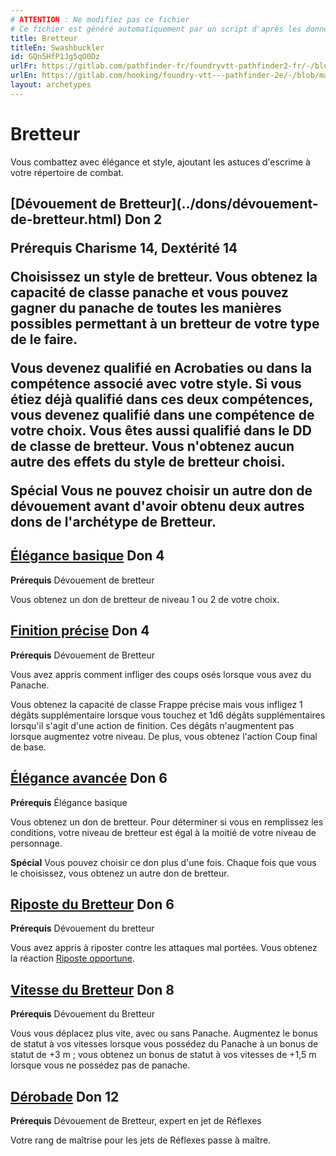 ```yaml
---
# ATTENTION : Ne modifiez pas ce fichier
# Ce fichier est généré automatiquement par un script d'après les données du module Foundry VTT officiel et de sa traduction
title: Bretteur
titleEn: Swashbuckler
id: GQn5HfP1Jg5qO0Dz
urlFr: https://gitlab.com/pathfinder-fr/foundryvtt-pathfinder2-fr/-/blob/master/data/archetypes/GQn5HfP1Jg5qO0Dz.htm
urlEn: https://gitlab.com/hooking/foundry-vtt---pathfinder-2e/-/blob/master/packs/data/archetypes.db/swashbuckler.json
layout: archetypes
---
```

# Bretteur

Vous combattez avec élégance et style, ajoutant les astuces d'escrime à votre répertoire de combat.

<h2 style="text-align: left;">[Dévouement de Bretteur](../dons/dévouement-de-bretteur.html) Don 2

**Prérequis** Charisme 14, Dextérité 14

Choisissez un style de bretteur. Vous obtenez la capacité de classe panache et vous pouvez gagner du panache de toutes les manières possibles permettant à un bretteur de votre type de le faire.

Vous devenez qualifié en Acrobaties ou dans la compétence associé avec votre style. Si vous étiez déjà qualifié dans ces deux compétences, vous devenez qualifié dans une compétence de votre choix. Vous êtes aussi qualifié dans le DD de classe de bretteur. Vous n'obtenez aucun autre des effets du style de bretteur choisi.

**Spécial** Vous ne pouvez choisir un autre don de dévouement avant d'avoir obtenu deux autres dons de l'archétype de Bretteur.

## [Élégance basique](../dons/élégance-basique.html) Don 4

**Prérequis** Dévouement de bretteur

Vous obtenez un don de bretteur de niveau 1 ou 2 de votre choix.

## [Finition précise](../dons/finition-précise.html) Don 4

**Prérequis** Dévouement de Bretteur

Vous avez appris comment infliger des coups osés lorsque vous avez du <a class="entity-link" data-pack="pf2e.classfeatures" data-id="LzYi0OuOoypNb6jd" draggable="true">Panache</a>.

Vous obtenez la capacité de classe <a class="entity-link" data-pack="pf2e.classfeatures" data-id="RQH6vigvhmiYKKjg" draggable="true">Frappe précise</a> mais vous infligez 1 dégâts supplémentaire lorsque vous touchez et 1d6 dégâts supplémentaires lorsqu'il s'agit d'une action de finition. Ces dégâts n'augmentent pas lorsque augmentez votre niveau. De plus, vous obtenez l'action <a class="entity-link" data-pack="pf2e.actionspf2e" data-id="dCuvfq3r2K9wXY9g" draggable="true">Coup final de base</a>.

## [Élégance avancée](../dons/élégance-avancée.html) Don 6

**Prérequis** Élégance basique

Vous obtenez un don de bretteur. Pour déterminer si vous en remplissez les conditions, votre niveau de bretteur est égal à la moitié de votre niveau de personnage.

**Spécial** Vous pouvez choisir ce don plus d'une fois. Chaque fois que vous le choisissez, vous obtenez un autre don de bretteur.

## [Riposte du Bretteur](../dons/ripose-du-bretteur.html) Don 6

**Prérequis** Dévouement du bretteur

Vous avez appris à riposter contre les attaques mal portées. Vous obtenez la réaction [Riposte opportune](../actions/riposte-opportune.html).

## [Vitesse du Bretteur](../dons/vitesse-du-bretteur.html) Don 8

**Prérequis** Dévouement du Bretteur

Vous vous déplacez plus vite, avec ou sans <a class="entity-link" data-pack="pf2e.classfeatures" data-id="LzYi0OuOoypNb6jd" draggable="true">Panache</a>. Augmentez le bonus de statut à vos vitesses lorsque vous possédez du Panache à un bonus de statut de  +3 m ; vous obtenez un bonus de statut à vos vitesses de +1,5 m lorsque vous ne possédez pas de panache.

## [Dérobade](../dons/dérobade-bretteur.html) Don 12

**Prérequis** Dévouement de Bretteur, expert en jet de Réflexes

Votre rang de maîtrise pour les jets de Réflexes passe à maître.
